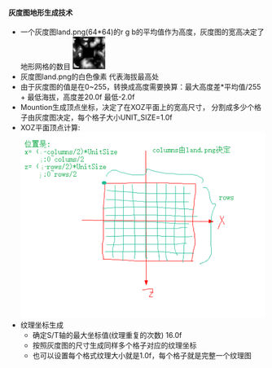 #### 灰度图地形生成技术
* 一个灰度图land.png(64*64)的r g b的平均值作为高度，灰度图的宽高决定了地形网格的数目
![灰度图](app/src/main/res/drawable-hdpi/land.png)
* 灰度图land.png的白色像素 代表海拔最高处
* 由于灰度图的值是在0~255，转换成高度需要换算：最大高度差*平均值/255 + 最低海拔，高度差20.0f 最低-2.0f
* Mountion生成顶点坐标，决定了在XOZ平面上的宽高尺寸， 分割成多少个格子由灰度图决定，每个格子大小UNIT_SIZE=1.0f
* XOZ平面顶点计算:
![XOZ平面顶点](XOZ平面顶点坐标计算.png)
* 纹理坐标生成
    * 确定S/T轴的最大坐标值(纹理重复的次数) 16.0f
    * 按照灰度图的尺寸生成同样多个格子对应的纹理坐标
    * 也可以设置每个格式纹理大小就是1.0f，每个格子就是完整一个纹理图
